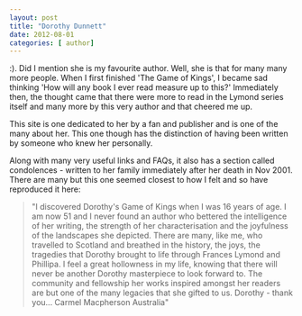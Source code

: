 ```yaml
---
layout: post
title: "Dorothy Dunnett"
date: 2012-08-01
categories: [ author]
---
```

:). Did I mention she is my favourite author. Well, she is that for many many more people. When I first finished 'The Game of Kings', I became sad thinking 'How will any book I ever read measure up to this?' Immediately then, the thought came that there were more to read in the Lymond series itself and many more by this very author and that cheered me up. 

This site is one dedicated to her by a fan and publisher and is one of the many about her. This one though has the distinction of having been written by someone who knew her personally. 

Along with many very useful links and FAQs, it also has a section called condolences - written to her family immediately after her death in Nov 2001. There are many but this one seemed closest to how I felt and so have reproduced it here:

> "I discovered Dorothy's Game of Kings when I was 16 years of age. I am now 51 and I never found an author who bettered the intelligence of her writing, the strength of her characterisation and the joyfulness of the landscapes she depicted. There are many, like me, who travelled to Scotland and breathed in the history, the joys, the tragedies that Dorothy brought to life through Frances Lymond and Phillipa. I feel a great hollowness in my life, knowing that there will never be another Dorothy masterpiece to look forward to. The community and fellowship her works inspired amongst her readers are but one of the many legacies that she gifted to us. Dorothy - thank you... Carmel Macpherson Australia"
> 